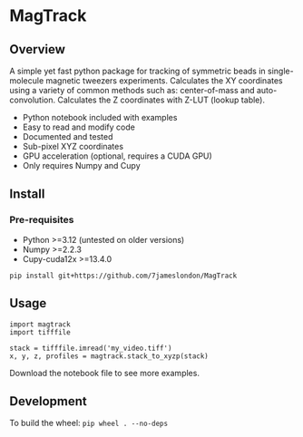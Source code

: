 # MagTrack

## Overview
A simple yet fast python package for tracking of symmetric beads in 
single-molecule magnetic tweezers experiments. Calculates the XY coordinates 
using a variety of common methods such as: center-of-mass and auto-convolution.
Calculates the Z coordinates with Z-LUT (lookup table).

* Python notebook included with examples
* Easy to read and modify code
* Documented and tested
* Sub-pixel XYZ coordinates
* GPU acceleration (optional, requires a CUDA GPU)
* Only requires Numpy and Cupy

## Install
### Pre-requisites
* Python >=3.12 (untested on older versions)
* Numpy >=2.2.3
* Cupy-cuda12x >=13.4.0

```pip install git+https://github.com/7jameslondon/MagTrack```

## Usage
```
import magtrack
import tifffile

stack = tifffile.imread('my_video.tiff')
x, y, z, profiles = magtrack.stack_to_xyzp(stack)
```
Download the notebook file to see more examples.

## Development

To build the wheel: ```pip wheel . --no-deps```